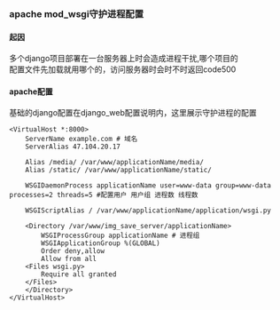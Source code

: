 ### apache mod_wsgi守护进程配置
#### 起因
多个django项目部署在一台服务器上时会造成进程干扰,哪个项目的     
配置文件先加载就用哪个的，访问服务器时会时不时返回code500    

#### apache配置
基础的django配置在django_web配置说明内，这里展示守护进程的配置    
```
<VirtualHost *:8000>
    ServerName example.com # 域名
    ServerAlias 47.104.20.17

    Alias /media/ /var/www/applicationName/media/
    Alias /static/ /var/www/applicationName/static/

    WSGIDaemonProcess applicationName user=www-data group=www-data processes=2 threads=5 #配置用户 用户组 进程数 线程数

    WSGIScriptAlias / /var/www/applicationName/application/wsgi.py

    <Directory /var/www/img_save_server/applicationName>
        WSGIProcessGroup applicationName # 进程组
        WSGIApplicationGroup %(GLOBAL)
        Order deny,allow
        Allow from all
    <Files wsgi.py>
        Require all granted
    </Files>
    </Directory>
</VirtualHost>
```


